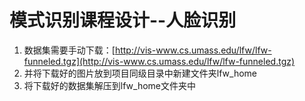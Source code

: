# 模式识别课程设计--人脸识别
1. 数据集需要手动下载：[http://vis-www.cs.umass.edu/lfw/lfw-funneled.tgz](http://vis-www.cs.umass.edu/lfw/lfw-funneled.tgz)
2. 并将下载好的图片放到项目同级目录中新建文件夹lfw_home
3. 将下载好的数据集解压到lfw_home文件夹中

